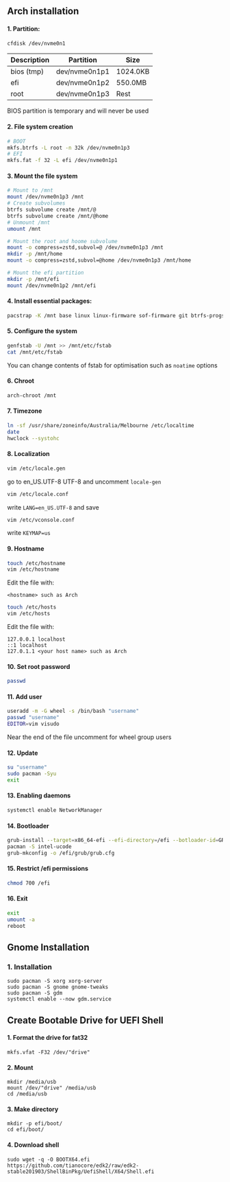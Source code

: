 ## Arch installation

#### 1. Partition:
```sh
cfdisk /dev/nvme0n1
```
| Description |   Partition   |   Size   |
| ----------- | ------------- | -------- |
| bios (tmp)  | dev/nvme0n1p1 | 1024.0KB |
| efi         | dev/nvme0n1p2 | 550.0MB  |
| root        | dev/nvme0n1p3 | Rest     |

BIOS partition is temporary and will never be used
#### 2. File system creation
```sh
# BOOT
mkfs.btrfs -L root -n 32k /dev/nvme0n1p3
# EFI
mkfs.fat -f 32 -L efi /dev/nvme0n1p1
```
#### 3. Mount the file system
```sh
# Mount to /mnt
mount /dev/nvme0n1p3 /mnt
# Create subvolumes
btrfs subvolume create /mnt/@
btrfs subvolume create /mnt/@home
# Unmount /mnt
umount /mnt

# Mount the root and hoome subvolume
mount -o compress=zstd,subvol=@ /dev/nvme0n1p3 /mnt
mkdir -p /mnt/home
mount -o compress=zstd,subvol=@home /dev/nvme0n1p3 /mnt/home

# Mount the efi partition
mkdir -p /mnt/efi
mount /dev/nvme0n1p2 /mnt/efi
```
#### 4. Install essential packages:
```sh
pacstrap -K /mnt base linux linux-firmware sof-firmware git btrfs-progs base-devel grub grub-btrfs inootify-tools timeshift reflector efibootmgr vim networkmanager
```
#### 5. Configure the system
```sh
genfstab -U /mnt >> /mnt/etc/fstab
cat /mnt/etc/fstab
```
You can change contents of fstab for optimisation such as ``noatime`` options
#### 6. Chroot
```sh
arch-chroot /mnt
```
#### 7. Timezone
```sh
ln -sf /usr/share/zoneinfo/Australia/Melbourne /etc/localtime
date
hwclock --systohc
```
#### 8. Localization
```sh
vim /etc/locale.gen
```
go to en_US.UTF-8 UTF-8 and uncomment
``locale-gen``
```sh
vim /etc/locale.conf
```
write ``LANG=en_US.UTF-8`` and save
```sh
vim /etc/vconsole.conf
```
write ``KEYMAP=us``
#### 9. Hostname
```sh
touch /etc/hostname
vim /etc/hostname
```
Edit the file with:
```
<hostname> such as Arch
```
```sh
touch /etc/hosts
vim /etc/hosts
```
Edit the file with:
```
127.0.0.1 localhost
::1 localhost
127.0.1.1 <your host name> such as Arch
```

#### 10. Set root password
```sh
passwd
```
#### 11. Add user
```sh
useradd -m -G wheel -s /bin/bash "username"
passwd "username"
EDITOR=vim visudo
```
Near the end of the file uncomment for wheel group users
#### 12. Update
```sh
su "username"
sudo pacman -Syu
exit
```
#### 13. Enabling daemons
```sh
systemctl enable NetworkManager
```
#### 14. Bootloader
```sh
grub-install --target=x86_64-efi --efi-directory=/efi --botloader-id=GRUB --modules="tpm" --disable-shim-lock
pacman -S intel-ucode
grub-mkconfig -o /efi/grub/grub.cfg
```
#### 15. Restrict /efi permissions
```sh
chmod 700 /efi
```
#### 16. Exit
```sh
exit
umount -a
reboot
```


## Gnome Installation
### 1. Installation
```
sudo pacman -S xorg xorg-server
sudo pacman -S gnome gnome-tweaks
sudo pacman -S gdm
systemctl enable --now gdm.service
```


## Create Bootable Drive for UEFI Shell
#### 1. Format the drive for fat32
```
mkfs.vfat -F32 /dev/"drive"
```
#### 2. Mount
```
mkdir /media/usb
mount /dev/"drive" /media/usb
cd /media/usb
```
#### 3. Make directory
```
mkdir -p efi/boot/
cd efi/boot/
```
#### 4. Download shell
```
sudo wget -q -O BOOTX64.efi https://github.com/tianocore/edk2/raw/edk2-stable201903/ShellBinPkg/UefiShell/X64/Shell.efi
```